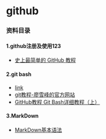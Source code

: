 <!--
 * @Author: your name
 * @Date: 2019-11-26 15:59:57
 * @LastEditTime: 2019-11-29 11:11:23
 * @LastEditors: your name
 * @Description: In User Settings Edit
 * @FilePath: \public_htmld:\own_practice\kedaya\github\README.md
 -->
# github

### 资料目录
#### 1.github注册及使用123
- [史上最简单的 GitHub 教程](https://blog.csdn.net/qq_35246620/article/details/66973794)  
  
#### 2.git bash
- [link](https://note.youdao.com/)
- [git教程-廖雪峰的官方网站](https://www.liaoxuefeng.com/wiki/896043488029600) 
- [GitHub教程 Git Bash详细教程（上）](https://blog.csdn.net/qq_36667170/article/details/79085301)

#### 3.MarkDown
- [MarkDown基本语法](https://github.com/younghz/Markdown)



